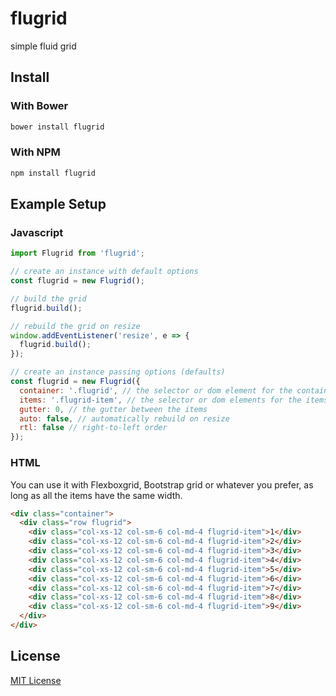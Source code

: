 flugrid
=======
simple fluid grid

Install
-------

### With Bower

```bash
bower install flugrid
```

### With NPM

```bash
npm install flugrid
```

Example Setup
-------------

### Javascript
```javascript
import Flugrid from 'flugrid';

// create an instance with default options
const flugrid = new Flugrid();

// build the grid
flugrid.build();

// rebuild the grid on resize
window.addEventListener('resize', e => {
  flugrid.build();
});

// create an instance passing options (defaults)
const flugrid = new Flugrid({
  container: '.flugrid', // the selector or dom element for the container
  items: '.flugrid-item', // the selector or dom elements for the items
  gutter: 0, // the gutter between the items
  auto: false, // automatically rebuild on resize
  rtl: false // right-to-left order
});
```

### HTML
You can use it with Flexboxgrid, Bootstrap grid or whatever you prefer, as long as all the items have the same width.
```html
<div class="container">
  <div class="row flugrid">
    <div class="col-xs-12 col-sm-6 col-md-4 flugrid-item">1</div>
    <div class="col-xs-12 col-sm-6 col-md-4 flugrid-item">2</div>
    <div class="col-xs-12 col-sm-6 col-md-4 flugrid-item">3</div>
    <div class="col-xs-12 col-sm-6 col-md-4 flugrid-item">4</div>
    <div class="col-xs-12 col-sm-6 col-md-4 flugrid-item">5</div>
    <div class="col-xs-12 col-sm-6 col-md-4 flugrid-item">6</div>
    <div class="col-xs-12 col-sm-6 col-md-4 flugrid-item">7</div>
    <div class="col-xs-12 col-sm-6 col-md-4 flugrid-item">8</div>
    <div class="col-xs-12 col-sm-6 col-md-4 flugrid-item">9</div>
  </div>
</div>
```

License
-------

[MIT License](LICENSE)
